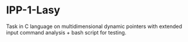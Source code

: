 # IPP-1-Lasy
Task in C language on multidimensional dynamic pointers with extended input command analysis + bash script for testing.
